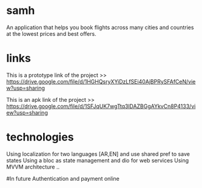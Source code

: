 # samh

An application that helps you book flights across many cities and countries at the lowest prices and best offers.

# links
This is a prototype link of the project >> https://drive.google.com/file/d/1HGHQsryXYiDzLfSEi40AjBPRySFAfCeN/view?usp=sharing

This is an apk link of the project >> https://drive.google.com/file/d/1SFJqUK7wgTtq3lDAZBGgAYkvCn8P4133/view?usp=sharing

# technologies
Using localization for two languages [AR,EN] and use shared pref to save states
Using a bloc as state management and dio for web services
Using MVVM architecture ..

#In future 
Authentication and payment online 
